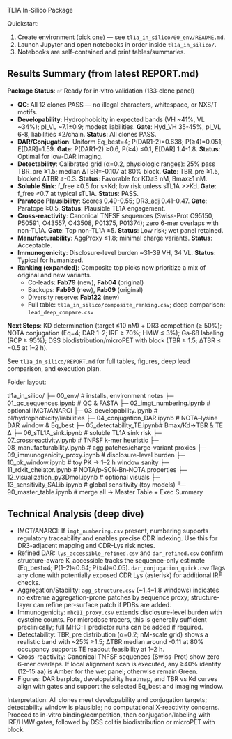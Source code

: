  TL1A In-Silico Package

 Quickstart:

 1) Create environment (pick one) — see `tl1a_in_silico/00_env/README.md`.
 2) Launch Jupyter and open notebooks in order inside `tl1a_in_silico/`.
 3) Notebooks are self-contained and print tables/summaries.

## Results Summary (from latest REPORT.md)

**Package Status**: ✅ Ready for in‑vitro validation (133‑clone panel)

- **QC**: All 12 clones PASS — no illegal characters, whitespace, or NXS/T motifs.
- **Developability**: Hydrophobicity in expected bands (VH ~41%, VL ~34%); pI_VL ~7.1±0.9; modest liabilities. **Gate**: Hyd_VH 35-45%, pI_VL 6-8, liabilities ≤2/chain. **Status**: All clones PASS.
- **DAR/Conjugation**: Uniform Eq_best=4; P(DAR1-2)=0.638; P(≥4)=0.051; E[DAR]=1.59. **Gate**: P(DAR1-2) ≥0.6, P(≥4) ≤0.1, E[DAR] 1.4-1.8. **Status**: Optimal for low-DAR imaging.
- **Detectability**: Calibrated grid (α=0.2, physiologic ranges): 25% pass TBR_pre ≥1.5; median ΔTBR=-0.107 at 80% block. **Gate**: TBR_pre ≥1.5, blocked ΔTBR ≤-0.3. **Status**: Favorable for KD≤3 nM, Bmax≥1 nM.
- **Soluble Sink**: f_free ≥0.5 for s≤Kd; low risk unless sTL1A >>Kd. **Gate**: f_free ≥0.7 at typical sTL1A. **Status**: PASS.
- **Paratope Plausibility**: Scores 0.49-0.55; DR3_adj 0.41-0.47. **Gate**: Paratope ≥0.5. **Status**: Plausible TL1A engagement.
- **Cross-reactivity**: Canonical TNFSF sequences (Swiss-Prot O95150, P50591, O43557, O43508, P01375, P01374); zero 6-mer overlaps with non-TL1A. **Gate**: Top non-TL1A ≤5. **Status**: Low risk; wet panel retained.
- **Manufacturability**: AggProxy ≤1.8; minimal charge variants. **Status**: Acceptable.
- **Immunogenicity**: Disclosure-level burden ~31-39 VH, 34 VL. **Status**: Typical for humanized.
- **Ranking (expanded)**: Composite top picks now prioritize a mix of original and new variants.
  - Co‑leads: **Fab79** (new), **Fab04** (original)
  - Backups: **Fab96** (new), **Fab09** (original)
  - Diversity reserve: **Fab122** (new)
  - Full table: `tl1a_in_silico/composite_ranking.csv`; deep comparison: `lead_deep_compare.csv`

**Next Steps**: KD determination (target ≤10 nM) + DR3 competition (≥ 50%); NOTA conjugation (Eq=4; DAR 1–2; IRF ≥ 70%; HMW ≤ 3%); Ga‑68 labeling (RCP ≥ 95%); DSS biodistribution/microPET with block (TBR ≥ 1.5; ΔTBR ≤ −0.5 at 1–2 h).

See `tl1a_in_silico/REPORT.md` for full tables, figures, deep lead comparison, and execution plan.

Folder layout:

tl1a_in_silico/
 ├─ 00_env/                  # installs, environment notes
 ├─ 01_qc_sequences.ipynb    # QC & FASTA
 ├─ 02_imgt_numbering.ipynb  # optional IMGT/ANARCI
 ├─ 03_developability.ipynb  # pI/hydrophobicity/liabilities
 ├─ 04_conjugation_DAR.ipynb # NOTA–lysine DAR window & Eq_best
 ├─ 05_detectability_TE.ipynb# Bmax/Kd→TBR & TE Δ
 ├─ 06_sTL1A_sink.ipynb      # soluble TL1A sink risk
 ├─ 07_crossreactivity.ipynb # TNFSF k-mer heuristic
 ├─ 08_manufacturability.ipynb # agg patches/charge-variant proxies
 ├─ 09_immunogenicity_proxy.ipynb # disclosure-level burden
 ├─ 10_pk_window.ipynb       # toy PK → 1–2 h window sanity
 ├─ 11_rdkit_chelator.ipynb  # NOTA/p‑SCN‑Bn‑NOTA properties
 ├─ 12_visualization_py3Dmol.ipynb # optional visuals
 ├─ 13_sensitivity_SALib.ipynb # global sensitivity (toy models)
 └─ 90_master_table.ipynb    # merge all → Master Table + Exec Summary


## Technical Analysis (deep dive)

- IMGT/ANARCI: If `imgt_numbering.csv` present, numbering supports regulatory traceability and enables precise CDR indexing. Use this for DR3-adjacent mapping and CDR-Lys risk notes.
- Refined DAR: `lys_accessible_refined.csv` and `dar_refined.csv` confirm structure-aware K_accessible tracks the sequence-only estimate (Eq_best≈4; P(1–2)≈0.64; P(≥4)≈0.05). `dar_conjugation_quick.csv` flags any clone with potentially exposed CDR Lys (asterisk) for additional IRF checks.
- Aggregation/Stability: `agg_structure.csv` (~1.4–1.8 windows) indicates no extreme aggregation-prone patches by sequence proxy; structure-layer can refine per-surface patch if PDBs are added.
- Immunogenicity: `mhcII_proxy.csv` extends disclosure-level burden with cysteine counts. For microdose tracers, this is generally sufficient preclinically; full MHC-II predictor runs can be added if required.
- Detectability: TBR_pre distribution (α=0.2; nM-scale grid) shows a realistic band with ~25% ≥1.5; ΔTBR median around -0.11 at 80% occupancy supports TE readout feasibility at 1–2 h.
- Cross-reactivity: Canonical TNFSF sequences (Swiss-Prot) show zero 6-mer overlaps. If local alignment scan is executed, any ≥40% identity (12–15 aa) is Amber for the wet panel; otherwise remain Green.
- Figures: DAR barplots, developability heatmap, and TBR vs Kd curves align with gates and support the selected Eq_best and imaging window.

Interpretation: All clones meet developability and conjugation targets; detectability window is plausible; no computational X-reactivity concerns. Proceed to in-vitro binding/competition, then conjugation/labeling with IRF/HMW gates, followed by DSS colitis biodistribution or microPET with block.

